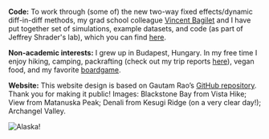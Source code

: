 **Code:** To work through (some of) the new two-way fixed effects/dynamic diff-in-diff methods, my grad school colleague [Vincent Bagilet](https://vincentbagilet.github.io/) and I have put together set of simulations, example datasets, and code (as part of Jeffrey Shrader's lab), which you can find [here](https://github.com/pappanna/twfe).

**Non-academic interests:** I grew up in Budapest, Hungary. In my free time I enjoy hiking, camping, packrafting (check out my trip reports [here](https://www.grousingaround.com/)), vegan food, and my favorite [boardgame](https://boardgamegeek.com/boardgame/12333/twilight-struggle).

**Website:** This website design is based on Gautam Rao’s [GitHub repository](https://github.com/gautamrao/gautamrao.github.io). Thank you for making it public! Images: Blackstone Bay from Vista Hike; View from Matanuska Peak; Denali from Kesugi Ridge (on a very clear day!); Archangel Valley.

![Alaska!](/images/crosscountry.jpeg)
